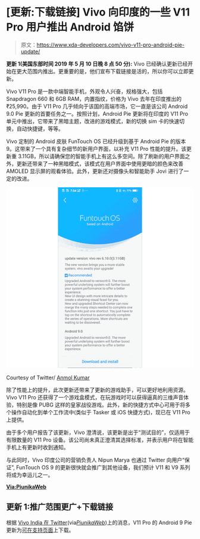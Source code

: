 # [更新:下载链接] Vivo 向印度的一些 V11 Pro 用户推出 Android 馅饼

> 原文：<https://www.xda-developers.com/vivo-v11-pro-android-pie-update/>

**更新 1(美国东部时间 2019 年 5 月 10 日晚 8 点 50 分):** Vivo 已经确认更新已经开始在更大范围内推出。更重要的是，他们宣布下载链接是活的，所以你可以立即更新。

Vivo V11 Pro 是一款中端智能手机，外观令人兴奋，规格强大，包括 Snapdragon 660 和 6GB RAM，内置指纹，价格为 Vivo 去年在印度推出的₹25,990。由于 V11 Pro 几乎倾向于该国的高端市场，它一直是该公司 Android 9.0 Pie 更新的首要任务之一。按照计划，Android Pie 更新将在印度的 V11 Pro 单元中推出，它带来了黑暗主题，改进的游戏模式，新的切换 sim 卡的快速切换，自动快捷键，等等。

Vivo 定制的 Android 皮肤 FunTouch OS 已经升级到基于 Android Pie 的版本 9。这带来了一个具有复杂细节的新用户界面，以补充 V11 Pro 性能的提升。该更新重 3.11GB，所以请确保您的智能手机上有这么多空间。除了刷新的用户界面之外，更新还带来了一种黑暗模式，该模式在用户界面中使用更暗的颜色来改善 AMOLED 显示屏的观看体验。此外，更新还对摄像头和智能助手 Jovi 进行了一定的改进。

 <picture>![funtouch 9 vivo v11 pro](img/415468f974e50b0b5422e6bc104189e9.png)</picture> 

Courtesy of Twitter/ [Anmol Kumar](https://twitter.com/Anmols32/status/1118521055482527744)

除了性能上的提升，此次更新还带来了更新的游戏助手，可以更好地利用资源。Vivo V11 Pro 还获得了一个游戏盒模式，在玩游戏时可以获得逼真的三维声音体验，特别是像 PUBG 这样的皇家战役游戏。此外，新的快捷方式中心可用于将多个操作自动化到单个工作流中(类似于 Tasker 或 iOS 快捷方式)，现已在 V11 Pro 上提供。

由于多个用户报告了该更新，Vivo 澄清说，该更新是出于“测试目的”，仅适用于有限数量的 V11 Pro 设备。该公司尚未真正澄清其选择标准，并表示用户将在智能手机上有更新时收到通知。

与此同时，Vivo 印度公司的营销负责人 Nipun Marya 也通过 Twitter 向用户“保证”, FunTouch OS 9 的更新很快就会推广到其他设备，我们预计 V11 和 V9 系列将成为幸运儿之一。

[**Via:PiunikaWeb**](https://piunikaweb.com/2019/04/22/vivo-v11-pro-android-pie-9-0-update-arrives/)

## 更新 1:推广范围更广+下载链接

根据 [Vivo India 在 Twitter](https://twitter.com/Vivo_India/status/1126772339507482625)(via[*PiunikaWeb*](https://piunikaweb.com/2019/05/10/vivo-v11-pro-android-pie-9-0-update-arrives/))上的消息，V11 Pro 的 Android 9 Pie 更新为[可在支持页面](https://www.vivo.com/in/support/upgradePackageData?id=16)上下载。